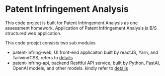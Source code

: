 
# Patent Infringement Analysis

This code project is built for Patent Infringement Analysis as one assessment homework.
Application of Patent Infringement Analysis  is B/S structured web application.

This code proejct consists two sub modules
- patent-infring-web, UI front-end applicaiton built by reactJS, Yarn, and TailwindCSS, refers to [details](./patent-infring-web/README.md)
- patent-infring-api, backend Resftful API service, built by Python, FastAI, OpenAI models, and other models. kindly refer to [details](./patent-infring-api/readme.md)


```
```